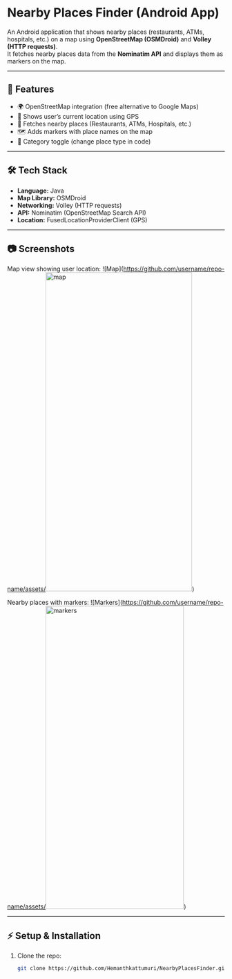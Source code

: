 # Nearby Places Finder (Android App)

An Android application that shows nearby places (restaurants, ATMs, hospitals, etc.) on a map using **OpenStreetMap (OSMDroid)** and **Volley (HTTP requests)**.  
It fetches nearby places data from the **Nominatim API** and displays them as markers on the map.

---

## 🚀 Features
- 🌍 OpenStreetMap integration (free alternative to Google Maps)
- 📍 Shows user’s current location using GPS
- 📌 Fetches nearby places (Restaurants, ATMs, Hospitals, etc.)
- 🗺️ Adds markers with place names on the map
- 🔄 Category toggle (change place type in code)

---

## 🛠️ Tech Stack
- **Language:** Java  
- **Map Library:** OSMDroid  
- **Networking:** Volley (HTTP requests)  
- **API:** Nominatim (OpenStreetMap Search API)  
- **Location:** FusedLocationProviderClient (GPS)


---

## 📷 Screenshots

Map view showing user location:
![Map](https://github.com/username/repo-name/assets/<img width="339" height="739" alt="map" src="https://github.com/user-attachments/assets/67d4cd7a-1679-4977-be6e-c1d3d44be7fa" />)

Nearby places with markers:
![Markers](https://github.com/username/repo-name/assets/<img width="320" height="702" alt="markers" src="https://github.com/user-attachments/assets/8fb5e618-4519-45e6-912a-356dbe30aea6" />)



---

## ⚡ Setup & Installation

1. Clone the repo:
   ```bash
   git clone https://github.com/Hemanthkattumuri/NearbyPlacesFinder.git
